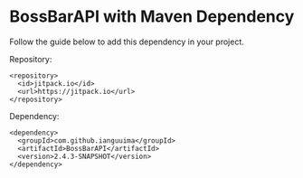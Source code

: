 # BossBarAPI with Maven Dependency

Follow the guide below to add this dependency in your project.

Repository:
```maven
<repository>
  <id>jitpack.io</id>
  <url>https://jitpack.io</url>
</repository>
```

Dependency: 
```maven
<dependency>
  <groupId>com.github.ianguuima</groupId>
  <artifactId>BossBarAPI</artifactId>
  <version>2.4.3-SNAPSHOT</version>
</dependency>
```
